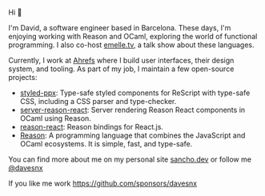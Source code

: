 Hi 👋

I'm David, a software engineer based in Barcelona. These days, I'm enjoying working with Reason and OCaml, exploring the world of functional programming. I also co-host [emelle.tv](https://www.twitch.tv/emelletv), a talk show about these languages.

Currently, I work at [Ahrefs](https://ahrefs.com/) where I build user interfaces, their design system, and tooling. As part of my job, I maintain a few open-source projects:

- [styled-ppx](https://github.com/davesnx/styled-ppx): Type-safe styled components for ReScript with type-safe CSS, including a CSS parser and type-checker.
- [server-reason-react](https://github.com/ml-in-barcelona/server-reason-react): Server rendering Reason React components in OCaml using Reason.
- [reason-react](https://github.com/reasonml/reason-react): Reason bindings for React.js.
- [Reason](https://github.com/reasonml/reason): A programming language that combines the JavaScript and OCaml ecosystems. It is simple, fast, and type-safe.

You can find more about me on my personal site [sancho.dev](https://sancho.dev/) or follow me [@davesnx](https://twitter.com/davesnx)

If you like me work https://github.com/sponsors/davesnx
